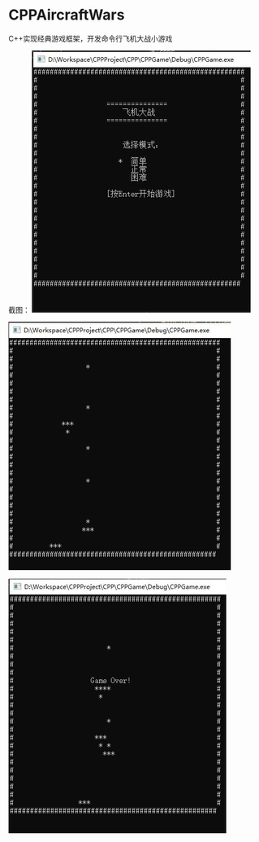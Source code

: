 # CPPAircraftWars
C++实现经典游戏框架，开发命令行飞机大战小游戏


截图：
![Start](https://github.com/amao6666/CPPAircraftWars/blob/main/ScreenShort/Start.JPG)

![Gameing](https://github.com/amao6666/CPPAircraftWars/blob/main/ScreenShort/Gameing.JPG)

![GameOver](https://github.com/amao6666/CPPAircraftWars/blob/main/ScreenShort/GameOver.JPG)
